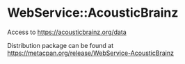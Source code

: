 # WebService::AcousticBrainz

Access to https://acousticbrainz.org/data

Distribution package can be found at https://metacpan.org/release/WebService-AcousticBrainz
